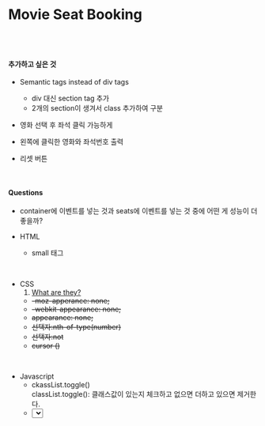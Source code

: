 # Movie Seat Booking


<br/><br/>

#### 추가하고 싶은 것
- Semantic tags instead of div tags
    - div 대신 section tag 추가
    - 2개의 section이 생겨서 class 추가하여 구분

- 영화 선택 후 좌석 클릭 가능하게
- 왼쪽에 클릭한 영화와 좌석번호 출력
- 리셋 버튼

<br/>

#### Questions

* container에 이벤트를 넣는 것과 seats에 이벤트를 넣는 것 중에 어떤 게 성능이 더 좋을까?

* HTML
    * small 태그

<br/>

* CSS
    01. [What are they?](https://sohyeon-oh.netlify.app/#/HTML-CSS/css%ED%8A%B9%EC%84%B1)
    * ~~-moz-apperance: none;~~
    * ~~-webkit-appearance: none;~~
    * ~~appearance: none;~~
    * ~~선택자:nth-of-type(number)~~
    * ~~선택자:not~~
    * ~~cursor ()~~
<br/>

* Javascript
    * ckassList.toggle()  
        classList.toggle(): 클래스값이 있는지 체크하고 없으면 더하고 있으면 제거한다.
    * <select>.selectedIndex